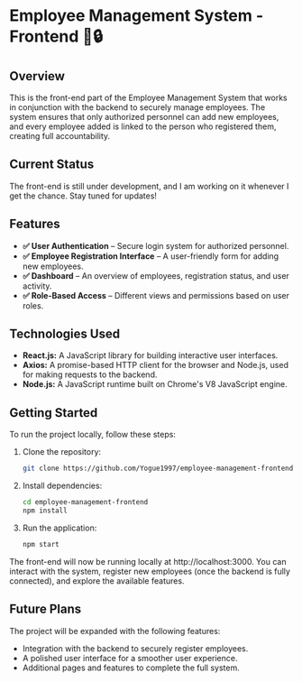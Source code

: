 # Employee Management System - Frontend 🏢🔒

## Overview

This is the front-end part of the Employee Management System that works in conjunction with the backend to securely manage employees. The system ensures that only authorized personnel can add new employees, and every employee added is linked to the person who registered them, creating full accountability.

## Current Status

The front-end is still under development, and I am working on it whenever I get the chance. Stay tuned for updates!


## Features

- **✅ User Authentication** – Secure login system for authorized personnel.
- **✅ Employee Registration Interface** – A user-friendly form for adding new employees.
- **✅ Dashboard** – An overview of employees, registration status, and user activity.
- **✅ Role-Based Access** – Different views and permissions based on user roles.

## Technologies Used

- **React.js:** A JavaScript library for building interactive user interfaces.
- **Axios:** A promise-based HTTP client for the browser and Node.js, used for making requests to the backend.
- **Node.js:** A JavaScript runtime built on Chrome's V8 JavaScript engine.

## Getting Started

To run the project locally, follow these steps:

1. Clone the repository:

   ```bash
   git clone https://github.com/Yogue1997/employee-management-frontend.git
   ```

2. Install dependencies:

   ```bash
   cd employee-management-frontend
   npm install
   ```

4. Run the application:

   ```bash
   npm start
   ```

The front-end will now be running locally at http://localhost:3000. You can interact with the system, register new employees (once the backend is fully connected), and explore the available features.

## Future Plans

The project will be expanded with the following features:

- Integration with the backend to securely register employees.
- A polished user interface for a smoother user experience.
- Additional pages and features to complete the full system.

